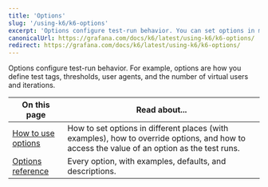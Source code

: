 ```yaml
---
title: 'Options'
slug: '/using-k6/k6-options'
excerpt: 'Options configure test-run behavior. You can set options in multiple locations. Examples for how to use options, and a complete reference.'
canonicalUrl: https://grafana.com/docs/k6/latest/using-k6/k6-options/
redirect: https://grafana.com/docs/k6/latest/using-k6/k6-options/
---
```


Options configure test-run behavior.
For example, options are how you define test tags, thresholds, user agents, and the number of virtual users and iterations.

| On this page                     | Read about...                                                                           |
|----------------------------------|--------------------------------------------------------------------------------------------------|
| [How to use options](/using-k6/k6-options/how-to)   | How to set options in different places (with examples), how to override options, and how to access the value of an option as the test runs.|
| [Options reference](/using-k6/k6-options/reference) | Every option, with examples, defaults, and descriptions.                                         |
